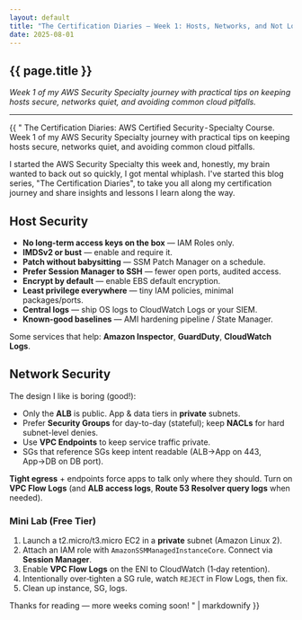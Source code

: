 ```yaml
---
layout: default
title: "The Certification Diaries — Week 1: Hosts, Networks, and Not Losing It"
date: 2025-08-01
---
```


<section class="section">
  <div class="container">
    <h1>{{ page.title }}</h1>
    <p><em>Week 1 of my AWS Security Specialty journey with practical tips on keeping hosts secure, networks quiet, and avoiding common cloud pitfalls.</em></p>
    <hr/>
    <div class="content">
{{ "
The Certification Diaries: AWS Certified Security - Specialty Course.
Week 1 of my AWS Security Specialty journey with practical tips on keeping hosts secure, networks quiet, and avoiding common cloud pitfalls.

I started the AWS Security Specialty this week and, honestly, my brain wanted to back out so quickly, I got mental whiplash. I've started this blog series, \"The Certification Diaries\", to take you all along my certification journey and share insights and lessons I learn along the way.

## Host Security

- **No long-term access keys on the box** — IAM Roles only.
- **IMDSv2 or bust** — enable and require it.
- **Patch without babysitting** — SSM Patch Manager on a schedule.
- **Prefer Session Manager to SSH** — fewer open ports, audited access.
- **Encrypt by default** — enable EBS default encryption.
- **Least privilege everywhere** — tiny IAM policies, minimal packages/ports.
- **Central logs** — ship OS logs to CloudWatch Logs or your SIEM.
- **Known-good baselines** — AMI hardening pipeline / State Manager.

Some services that help: **Amazon Inspector**, **GuardDuty**, **CloudWatch Logs**.

## Network Security

The design I like is boring (good!):
- Only the **ALB** is public. App & data tiers in **private** subnets.
- Prefer **Security Groups** for day-to-day (stateful); keep **NACLs** for hard subnet-level denies.
- Use **VPC Endpoints** to keep service traffic private.
- SGs that reference SGs keep intent readable (ALB→App on 443, App→DB on DB port).

**Tight egress** + endpoints force apps to talk only where they should. Turn on **VPC Flow Logs** (and **ALB access logs**, **Route 53 Resolver query logs** when needed).

### Mini Lab (Free Tier)
1. Launch a t2.micro/t3.micro EC2 in a **private** subnet (Amazon Linux 2).
2. Attach an IAM role with `AmazonSSMManagedInstanceCore`. Connect via **Session Manager**.
3. Enable **VPC Flow Logs** on the ENI to CloudWatch (1‑day retention).
4. Intentionally over‑tighten a SG rule, watch `REJECT` in Flow Logs, then fix.
5. Clean up instance, SG, logs.

Thanks for reading — more weeks coming soon!
" | markdownify }}
    </div>
  </div>
</section>
